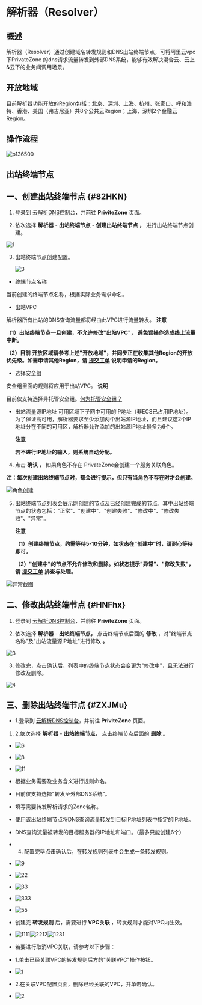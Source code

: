 解析器（Resolver） 
==================================





概述 
--------------------

解析器（Resolver）通过创建域名转发规则和DNS出站终端节点，可将阿里云vpc下PrivateZone 的dns请求流量转发到外部DNS系统，能够有效解决混合云、云上\&云下的业务间调用场景。



开放地域 
-------------------------

目前解析器功能开放的Region包括：北京、深圳、上海、杭州、张家口、呼和浩特、香港、美国（弗吉尼亚）共8个公共云Region；上海、深圳2个金融云Region。

操作流程 
----------------------

![p136500](https://static-aliyun-doc.oss-accelerate.aliyuncs.com/assets/img/zh-CN/2302651161/p231913.png)



出站终端节点 
---------------------------

一、创建出站终端节点 {#82HKN}
-------------------

1. 登录到 [云解析DNS控制台](https://dc.console.aliyun.com/dns/)，并前往 **PriviteZone** 页面。

   

2. 依次选择 **解析器** - **出站终端节点** - **创建出站终端节点** **，** 进行出站终端节点创建。

   




![1](https://static-aliyun-doc.oss-accelerate.aliyuncs.com/assets/img/zh-CN/3302651161/p231896.png)

3. 出站终端节点创建配置。

   ![3](https://static-aliyun-doc.oss-accelerate.aliyuncs.com/assets/img/zh-CN/5302512161/p237188.png)
   




* 终端节点名称

  




当前创建的终端节点名称，根据实际业务需求命名。

* 出站VPC

  




解析器所有出站的DNS查询流量都将经由此VPC进行流量转发。
**注意**



**（1）出站终端节点一旦创建，不允许修改"出站VPC"，** **避免误操作造成线上流量中断。** 

**（2）目前** **开放区域请参考上述"开放地域"，并同步正在收集其他Region的开放优先级。如需申请其他Region，请** **[提交工单](https://selfservice.console.aliyun.com/ticket/createIndex?spm=5176.2020520129.0.0.104746aeExF3rR)** **说明申请的Region。**

* 选择安全组

  




安全组里面的规则将应用于出站VPC。
**说明**

目前仅支持选择非托管安全组。[何为托管安全组？](https://help.aliyun.com/document_detail/188745.html?spm=a2c4g.11174283.6.898.709e52feYDfEo2)

* 出站流量源IP地址
  可用区域下子网中可用的IP地址（非ECS已占用IP地址）。为了保证高可用，解析器要求至少添加两个出站源IP地址，而且建议这2个IP地址分在不同的可用区，解析器允许添加的出站源IP地址最多为6个。

  **注意**

  **若不进行IP地址的输入，则系统自动分配。**
  




4. 点击 **确认 ，** 如果角色不存在 PrivateZone会创建一个服务关联角色。

   




**注：每次创建出站终端节点时，都会进行提示，但只有当角色不存在时才会创建。** 

![角色创建](https://static-aliyun-doc.oss-accelerate.aliyuncs.com/assets/img/zh-CN/2724651161/p231917.png)

5. 出站终端节点列表会展示刚创建的节点及已经创建完成的节点。其中出站终端节点的状态包括："正常"、"创建中"、"创建失败"、"修改中"、"修改失败"、"异常"。

   **注意**

   

   **（1）创建终端节点，约需等待5-10分钟，如状态在"创建中"时，请耐心等待即可。** 

   **（2）"创建中"的节点不允许修改和删除。如状态提示"异常"、"修改失败"，请** **[提交工单](https://selfservice.console.aliyun.com/ticket/createIndex?spm=5176.2020520129.0.0.104746aeExF3rR)** **排查与处理。**
   




![异常截图](https://static-aliyun-doc.oss-accelerate.aliyuncs.com/assets/img/zh-CN/2724651161/p231919.png)



二、修改出站终端节点 {#HNFhx}
-------------------

1. 登录到 [云解析DNS控制台](https://dc.console.aliyun.com/dns/)，并前往 **PriviteZone** 页面。

   

2. 依次选择 **解析器** - **出站终端节点，** 点击终端节点后面的 **修改** ，对"终端节点名称"及"出站流量源IP地址"进行修改 **。**

   




![3](https://static-aliyun-doc.oss-accelerate.aliyuncs.com/assets/img/zh-CN/3302651161/p231897.png)

3. 修改完，点击确认后，列表中的终端节点状态会变更为"修改中"，且无法进行修改及删除。

   




![4](https://static-aliyun-doc.oss-accelerate.aliyuncs.com/assets/img/zh-CN/3302651161/p231898.png)



三、删除出站终端节点 {#ZXJMu}
-------------------

* 1.登录到 [云解析DNS控制台](https://dc.console.aliyun.com/dns/)，并前往 **PriviteZone** 页面。




1. 2.依次选择 **解析器** - **出站终端节点，** 点击终端节点后面的 **删除** 。



* ![6](https://static-aliyun-doc.oss-accelerate.aliyuncs.com/assets/img/zh-CN/3302651161/p231899.png)

  

* ![8](https://static-aliyun-doc.oss-accelerate.aliyuncs.com/assets/img/zh-CN/3302651161/p231900.png)

* ![11](https://static-aliyun-doc.oss-accelerate.aliyuncs.com/assets/img/zh-CN/3302651161/p231901.png)

* 根据业务需要及业务含义进行规则命名。

* 目前仅支持选择"转发至外部DNS系统"。

* 填写需要转发解析请求的Zone名称。

* 使用该出站终端节点将DNS查询流量转发到目标IP地址列表中指定的IP地址。

* DNS查询流量被转发的目标服务器的IP地址和端口。（最多只能创建6个）

* 4. 配置完毕点击确认后，在转发规则列表中会生成一条转发规则。

* ![9](https://static-aliyun-doc.oss-accelerate.aliyuncs.com/assets/img/zh-CN/3302651161/p231902.png)

* ![22](https://static-aliyun-doc.oss-accelerate.aliyuncs.com/assets/img/zh-CN/3302651161/p231903.png)

* ![33](https://static-aliyun-doc.oss-accelerate.aliyuncs.com/assets/img/zh-CN/3302651161/p231904.png)

* ![333](https://static-aliyun-doc.oss-accelerate.aliyuncs.com/assets/img/zh-CN/3302651161/p231905.png)

* ![55](https://static-aliyun-doc.oss-accelerate.aliyuncs.com/assets/img/zh-CN/3302651161/p231906.png)

* 创建完 **转发规则** 后，需要进行 **VPC关联** ，转发规则才能对VPC内生效。

* ![1111](https://static-aliyun-doc.oss-accelerate.aliyuncs.com/assets/img/zh-CN/3302651161/p231907.png)![2212](https://static-aliyun-doc.oss-accelerate.aliyuncs.com/assets/img/zh-CN/4302651161/p231908.png)![1231](https://static-aliyun-doc.oss-accelerate.aliyuncs.com/assets/img/zh-CN/4302651161/p231909.png)

* 若要进行取消VPC关联，请参考以下步骤：

* 1.单击已经关联VPC的转发规则后方的"关联VPC"操作按钮。

* ![1](https://static-aliyun-doc.oss-accelerate.aliyuncs.com/assets/img/zh-CN/5635651161/p231975.png)

* 2.在关联VPC配置页面，删除已经关联的VPC，并单击确认。

* ![2](https://static-aliyun-doc.oss-accelerate.aliyuncs.com/assets/img/zh-CN/5635651161/p231977.png)


